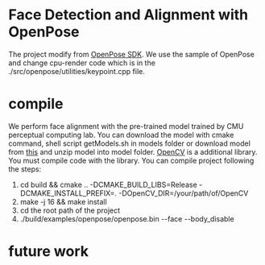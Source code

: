 # Face Detection and Alignment with OpenPose
The project modify from [OpenPose SDK](https://github.com/CMU-Perceptual-Computing-Lab/openpose.git). We use the sample of OpenPose and change cpu-render code which is in the ./src/openpose/utilities/keypoint.cpp file. 

# compile 
We perform face alignment with the pre-trained model trained by CMU perceptual computing lab. You can download the model with cmake command, shell script getModels.sh in models folder or download model from [this](https://pan.baidu.com/s/1gf6IRq7) and unzip model into model folder. 
[OpenCV](https://github.com/opencv/opencv.git) is a additional library. You must compile code with the library.
You can compile project following the steps:
1. cd build && cmake .. -DCMAKE_BUILD_LIBS=Release -DCMAKE_INSTALL_PREFIX=. -DOpenCV_DIR=/your/path/of/OpenCV
2. make -j 16 && make install
3. cd the root path of the project 
4. ./build/examples/openpose/openpose.bin --face --body_disable

# future work

